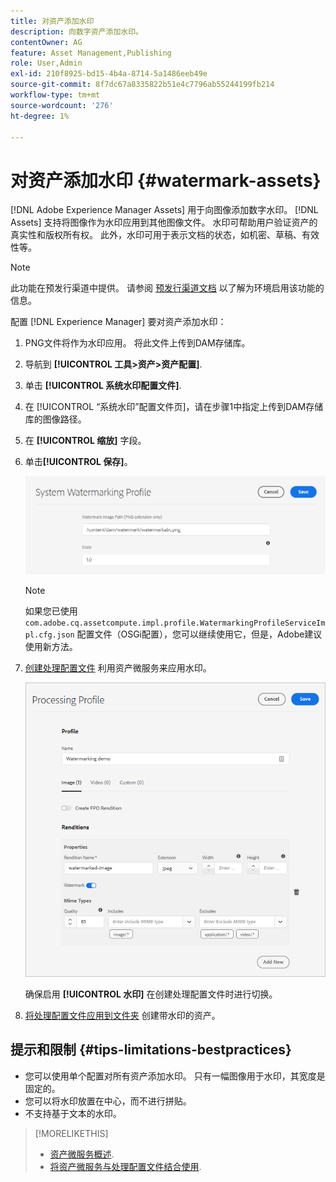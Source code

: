 ```yaml
---
title: 对资产添加水印
description: 向数字资产添加水印。
contentOwner: AG
feature: Asset Management,Publishing
role: User,Admin
exl-id: 210f8925-bd15-4b4a-8714-5a1486eeb49e
source-git-commit: 8f7dc67a8335822b51e4c7796ab55244199fb214
workflow-type: tm+mt
source-wordcount: '276'
ht-degree: 1%

---
```


# 对资产添加水印 {#watermark-assets}

[!DNL Adobe Experience Manager Assets] 用于向图像添加数字水印。 [!DNL Assets] 支持将图像作为水印应用到其他图像文件。 水印可帮助用户验证资产的真实性和版权所有权。 此外，水印可用于表示文档的状态，如机密、草稿、有效性等。

>[!NOTE]
>
>此功能在预发行渠道中提供。 请参阅 [预发行渠道文档](https://experienceleague.adobe.com/docs/experience-manager-cloud-service/content/release-notes/prerelease.html?lang=en#enable-prerelease) 以了解为环境启用该功能的信息。

配置 [!DNL Experience Manager] 要对资产添加水印：

1. PNG文件将作为水印应用。 将此文件上传到DAM存储库。

1. 导航到 **[!UICONTROL 工具>资产>资产配置]**.

1. 单击 **[!UICONTROL 系统水印配置文件]**.

1. 在 [!UICONTROL “系统水印”配置文件页]，请在步骤1中指定上传到DAM存储库的图像路径。

1. 在 **[!UICONTROL 缩放]** 字段。

1. 单击&#x200B;**[!UICONTROL 保存]**。

   ![资源重复检测器](assets/system-watermarking-profile.png)

   >[!NOTE]
   >
   >如果您已使用 `com.adobe.cq.assetcompute.impl.profile.WatermarkingProfileServiceImpl.cfg.json` 配置文件（OSGi配置），您可以继续使用它，但是，Adobe建议使用新方法。


1. [创建处理配置文件](/help/assets/asset-microservices-configure-and-use.md#create-custom-profile) 利用资产微服务来应用水印。

   ![用于创建水印的资产处理配置文件](assets/watermark-processing-profile.png)

   确保启用 **[!UICONTROL 水印]** 在创建处理配置文件时进行切换。

1. [将处理配置文件应用到文件夹](/help/assets/asset-microservices-configure-and-use.md#use-profiles) 创建带水印的资产。

## 提示和限制 {#tips-limitations-bestpractices}

* 您可以使用单个配置对所有资产添加水印。 只有一幅图像用于水印，其宽度是固定的。
* 您可以将水印放置在中心，而不进行拼贴。
* 不支持基于文本的水印。

>[!MORELIKETHIS]
>
>* [资产微服务概述](/help/assets/asset-microservices-overview.md).
>* [将资产微服务与处理配置文件结合使用](/help/assets/asset-microservices-configure-and-use.md).

